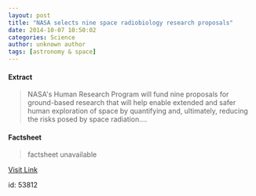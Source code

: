 ```yaml
---
layout: post
title: "NASA selects nine space radiobiology research proposals"
date: 2014-10-07 10:50:02
categories: Science
author: unknown author
tags: [astronomy & space]
---
```



#### Extract
>NASA's Human Research Program will fund nine proposals for ground-based research that will help enable extended and safer human exploration of space by quantifying and, ultimately, reducing the risks posed by space radiation....

#### Factsheet
>factsheet unavailable

[Visit Link](http://phys.org/news331881976.html)

id:   53812


